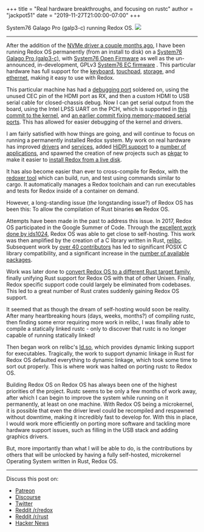 +++
title = "Real hardware breakthroughs, and focusing on rustc"
author = "jackpot51"
date = "2019-11-27T21:00:00-07:00"
+++

System76 Galago Pro (galp3-c) running Redox OS.
<img class="img-responsive" src="/img/hardware/system76-galp3-c.jpg"/>

---

After the addition of the
[NVMe driver a couple months ago](https://gitlab.redox-os.org/redox-os/drivers/tree/master/nvmed),
I have been running Redox OS permanently (from an install to disk) on a
[System76 Galago Pro (galp3-c)](https://system76.com/laptops/galago),
with
[System76 Open Firmware](https://github.com/system76/firmware-open)
as well as the un-announced, in-development, GPLv3
[System76 EC firmware](https://github.com/system76/ec)
. This particular hardware has full support for the
[keyboard](https://gitlab.redox-os.org/redox-os/drivers/tree/master/ps2d),
[touchpad](https://gitlab.redox-os.org/redox-os/drivers/tree/master/ps2d),
[storage](https://gitlab.redox-os.org/redox-os/drivers/tree/master/nvmed),
and
[ethernet](https://gitlab.redox-os.org/redox-os/drivers/tree/master/rtl8168d),
making it easy to use with Redox.

This particular machine has had a
[debugging port](https://twitter.com/system76/status/1191768795846713344)
soldered on, using the unused CEC pin of the HDMI port as RX, and then a custom
HDMI to USB serial cable for closed-chassis debug. Now I can get serial output
from the board, using the Intel LPSS UART on the PCH, which is supported in
[this commit to the kernel](https://gitlab.redox-os.org/redox-os/kernel/commit/90b113f0470b22d33ff088d2ec27a07b51e71d36),
and
[an earlier commit fixing memory-mapped serial ports](https://gitlab.redox-os.org/redox-os/kernel/commit/c27a6c149b918a50516876fcfdb103ee30c5137c).
This has allowed for easier debugging of the kernel and drivers.

I am fairly satisfied with how things are going, and will continue to focus on
running a permanently installed Redox system. My work on real hardware has
improved
[drivers](https://gitlab.redox-os.org/redox-os/drivers/commit/c7f02e5e2141c0dbf07bc82fd40ee7d6cad95229)
and
[services](https://gitlab.redox-os.org/redox-os/redoxfs/commit/3191d7d18202d77b67fca6c437abe6d89d249a61),
added
[HiDPI support](https://gitlab.redox-os.org/redox-os/orbutils/commit/e2f940488e961dbbe54051c16d2006efbb7c9d9d)
to a
[number of applications](https://gitlab.redox-os.org/redox-os/orbterm/commit/f851dca2938116e58da90a233e9c98edcc1374e2),
and spawned the creation of new projects such as
[pkgar](https://gitlab.redox-os.org/redox-os/pkgar)
to make it easier to
[install Redox from a live disk](https://gitlab.redox-os.org/redox-os/installer/commit/5762840f792c4bf1c6b0de18b3674e91830577e1).

It has also become easier than ever to cross-compile for Redox, with the
[redoxer tool](https://gitlab.redox-os.org/redox-os/redoxer)
which can build, run, and test using commands similar to cargo. It automatically
manages a Redox toolchain and can run executables and tests for Redox inside of
a container on demand.


However, a long-standing issue (*the* longstanding issue?) of Redox OS has been
this: To allow the compilation of Rust binaries **on** Redox OS.

Attempts have been made in the past to address this issue. In 2017, Redox OS
participated in the Google Summer of Code. Through the
[excellent work done by ids1024](https://www.redox-os.org/news/gsoc-self-hosting-final/),
Redox OS was able to get close to self-hosting. This work was then amplified by
the creation of a C library written in Rust,
[relibc](https://gitlab.redox-os.org/redox-os/relibc). Subsequent work by
[over 40 contributors](https://gitlab.redox-os.org/redox-os/relibc/-/graphs/master)
has led to significant POSIX C library compatibility, and a significant increase
in the
[number of available packages](https://gitlab.redox-os.org/redox-os/cookbook/tree/master/recipes).

Work was later done to
[convert Redox OS to a different Rust target family](https://github.com/rust-lang/rust/pull/60547),
finally unifying Rust support for Redox OS with that of other Unixen. Finally,
Redox specific support code could largely be eliminated from codebases. This led
to a great number of Rust crates suddenly gaining Redox OS support.

It seemed that as though the dream of self-hosting would soon be reality. After
many heartbreaking hours (days, weeks, months?) of compiling rustc, then finding
some error requiring more work in relibc, I was finally able to compile a
statically linked rustc - only to discover that rustc is no longer capable of
running statically linked!

Then began work on relibc's
[ld.so](https://github.com/redox-os/relibc/tree/master/src/ld_so),
which provides dynamic linking support for executables. Tragically, the work to
support dynamic linkage in Rust for Redox OS defaulted everything to dynamic
linkage, which took some time to sort out properly. This is where work was
halted on porting rustc to Redox OS.

Building Redox OS on Redox OS has always been one of the highest priorities of
the project. Rustc seems to be only a few months of work away, after which I can
begin to improve the system while running on it permanently, at least on one
machine. With Redox OS being a microkernel, it is possible that even the driver
level could be recompiled and respawned without downtime, making it incredibly
fast to develop for. With this in place, I would work more efficiently on
porting more software and tackling more hardware support issues, such as
filling in the USB stack and adding graphics drivers.

But, more importantly than what I will be able to do, is the contributions by
others that will be unlocked by having a fully self-hosted, microkernel
Operating System written in Rust, Redox OS.

---

Discuss this post on:
- [Patreon](https://www.patreon.com/posts/31909467)
- [Discourse](https://discourse.redox-os.org/t/real-hardware-breakthroughs-focusing-on-rustc/1170)
- [Twitter](https://twitter.com/redox_os/status/1199910340282052608)
- [Reddit /r/redox](https://www.reddit.com/r/Redox/comments/e2ssuq/real_hardware_breakthroughs_and_focusing_on_rustc/)
- [Reddit /r/rust](https://www.reddit.com/r/rust/comments/e2ssqr/redox_os_real_hardware_breakthroughs_and_focusing/)
- [Hacker News](https://news.ycombinator.com/item?id=21654609)
